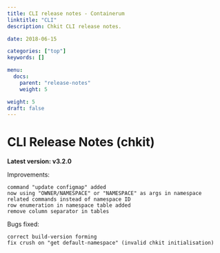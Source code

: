 ```yaml
---
title: CLI release notes - Containerum
linktitle: "CLI"
description: Chkit CLI release notes.

date: 2018-06-15

categories: ["top"]
keywords: []

menu:
  docs:
    parent: "release-notes"
    weight: 5

weight: 5
draft: false
---
```



# CLI Release Notes (chkit)

**Latest version: v3.2.0**

Improvements:

    command "update configmap" added
    now using "OWNER/NAMESPACE" or "NAMESPACE" as args in namespace related commands instead of namespace ID
    row enumeration in namespace table added
    remove column separator in tables

Bugs fixed:

    correct build-version forming
    fix crush on "get default-namespace" (invalid chkit initialisation)

